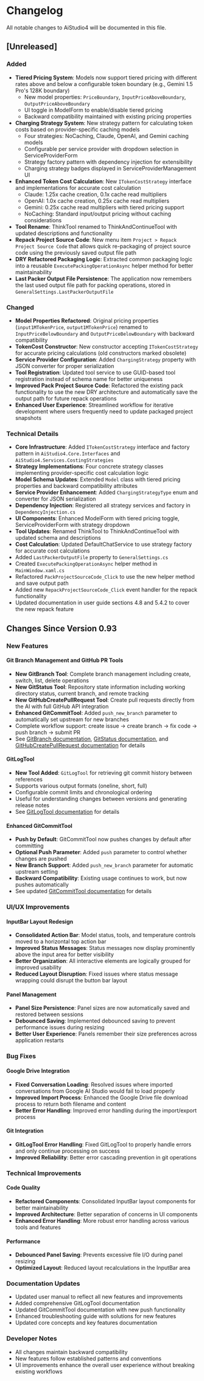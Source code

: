 ﻿# Changelog

All notable changes to AiStudio4 will be documented in this file.

## [Unreleased]

### Added
- **Tiered Pricing System**: Models now support tiered pricing with different rates above and below a configurable token boundary (e.g., Gemini 1.5 Pro's 128K boundary)
  - New model properties: `PriceBoundary`, `InputPriceAboveBoundary`, `OutputPriceAboveBoundary`
  - UI toggle in ModelForm to enable/disable tiered pricing
  - Backward compatibility maintained with existing pricing properties
- **Charging Strategy System**: New strategy pattern for calculating token costs based on provider-specific caching models
  - Four strategies: NoCaching, Claude, OpenAI, and Gemini caching models
  - Configurable per service provider with dropdown selection in ServiceProviderForm
  - Strategy factory pattern with dependency injection for extensibility
  - Charging strategy badges displayed in ServiceProviderManagement UI
- **Enhanced Token Cost Calculation**: New `ITokenCostStrategy` interface and implementations for accurate cost calculation
  - Claude: 1.25x cache creation, 0.1x cache read multipliers
  - OpenAI: 1.0x cache creation, 0.25x cache read multipliers  
  - Gemini: 0.25x cache read multipliers with tiered pricing support
  - NoCaching: Standard input/output pricing without caching considerations
- **Tool Rename**: ThinkTool renamed to ThinkAndContinueTool with updated descriptions and functionality
- **Repack Project Source Code**: New menu item `Project > Repack Project Source Code` that allows quick re-packaging of project source code using the previously saved output file path
- **DRY Refactored Packaging Logic**: Extracted common packaging logic into a reusable `ExecutePackingOperationAsync` helper method for better maintainability
- **Last Packer Output File Persistence**: The application now remembers the last used output file path for packing operations, stored in `GeneralSettings.LastPackerOutputFile`

### Changed
- **Model Properties Refactored**: Original pricing properties (`input1MTokenPrice`, `output1MTokenPrice`) renamed to `InputPriceBelowBoundary` and `OutputPriceBelowBoundary` with backward compatibility
- **TokenCost Constructor**: New constructor accepting `ITokenCostStrategy` for accurate pricing calculations (old constructors marked obsolete)
- **Service Provider Configuration**: Added `ChargingStrategy` property with JSON converter for proper serialization
- **Tool Registration**: Updated tool service to use GUID-based tool registration instead of schema name for better uniqueness
- **Improved Pack Project Source Code**: Refactored the existing pack functionality to use the new DRY architecture and automatically save the output path for future repack operations
- **Enhanced User Experience**: Streamlined workflow for iterative development where users frequently need to update packaged project snapshots

### Technical Details
- **Core Infrastructure**: Added `ITokenCostStrategy` interface and factory pattern in `AiStudio4.Core.Interfaces` and `AiStudio4.Services.CostingStrategies`
- **Strategy Implementations**: Four concrete strategy classes implementing provider-specific cost calculation logic
- **Model Schema Updates**: Extended `Model` class with tiered pricing properties and backward compatibility attributes
- **Service Provider Enhancement**: Added `ChargingStrategyType` enum and converter for JSON serialization
- **Dependency Injection**: Registered all strategy services and factory in `DependencyInjection.cs`
- **UI Components**: Enhanced ModelForm with tiered pricing toggle, ServiceProviderForm with strategy dropdown
- **Tool Updates**: Renamed ThinkTool to ThinkAndContinueTool with updated schema and descriptions
- **Cost Calculation**: Updated DefaultChatService to use strategy factory for accurate cost calculations
- Added `LastPackerOutputFile` property to `GeneralSettings.cs`
- Created `ExecutePackingOperationAsync` helper method in `MainWindow.xaml.cs`
- Refactored `PackProjectSourceCode_Click` to use the new helper method and save output path
- Added new `RepackProjectSourceCode_Click` event handler for the repack functionality
- Updated documentation in user guide sections 4.8 and 5.4.2 to cover the new repack feature

## Changes Since Version 0.93

### New Features

#### Git Branch Management and GitHub PR Tools
- **New GitBranch Tool**: Complete branch management including create, switch, list, delete operations
- **New GitStatus Tool**: Repository state information including working directory status, current branch, and remote tracking
- **New GitHubCreatePullRequest Tool**: Create pull requests directly from the AI with full GitHub API integration
- **Enhanced GitCommitTool**: Added `push_new_branch` parameter to automatically set upstream for new branches
- Complete workflow support: create issue → create branch → fix code → push branch → submit PR
- See [GitBranch documentation](tools/git-branch-tool.md), [GitStatus documentation](tools/git-status-tool.md), and [GitHubCreatePullRequest documentation](tools/github-create-pull-request-tool.md) for details

#### GitLogTool
- **New Tool Added**: `GitLogTool` for retrieving git commit history between references
- Supports various output formats (oneline, short, full)
- Configurable commit limits and chronological ordering
- Useful for understanding changes between versions and generating release notes
- See [GitLogTool documentation](tools/git-log-tool.md) for details

#### Enhanced GitCommitTool
- **Push by Default**: GitCommitTool now pushes changes by default after committing
- **Optional Push Parameter**: Added `push` parameter to control whether changes are pushed
- **New Branch Support**: Added `push_new_branch` parameter for automatic upstream setting
- **Backward Compatibility**: Existing usage continues to work, but now pushes automatically
- See updated [GitCommitTool documentation](tools/git-commit-tool.md) for details

### UI/UX Improvements

#### InputBar Layout Redesign
- **Consolidated Action Bar**: Model status, tools, and temperature controls moved to a horizontal top action bar
- **Improved Status Messages**: Status messages now display prominently above the input area for better visibility
- **Better Organization**: All interactive elements are logically grouped for improved usability
- **Reduced Layout Disruption**: Fixed issues where status message wrapping could disrupt the button bar layout

#### Panel Management
- **Panel Size Persistence**: Panel sizes are now automatically saved and restored between sessions
- **Debounced Saving**: Implemented debounced saving to prevent performance issues during resizing
- **Better User Experience**: Panels remember their size preferences across application restarts

### Bug Fixes

#### Google Drive Integration
- **Fixed Conversation Loading**: Resolved issues where imported conversations from Google AI Studio would fail to load properly
- **Improved Import Process**: Enhanced the Google Drive file download process to return both filename and content
- **Better Error Handling**: Improved error handling during the import/export process

#### Git Integration
- **GitLogTool Error Handling**: Fixed GitLogTool to properly handle errors and only continue processing on success
- **Improved Reliability**: Better error cascading prevention in git operations

### Technical Improvements

#### Code Quality
- **Refactored Components**: Consolidated InputBar layout components for better maintainability
- **Improved Architecture**: Better separation of concerns in UI components
- **Enhanced Error Handling**: More robust error handling across various tools and features

#### Performance
- **Debounced Panel Saving**: Prevents excessive file I/O during panel resizing
- **Optimized Layout**: Reduced layout recalculations in the InputBar area

### Documentation Updates
- Updated user manual to reflect all new features and improvements
- Added comprehensive GitLogTool documentation
- Updated GitCommitTool documentation with new push functionality
- Enhanced troubleshooting guide with solutions for new features
- Updated core concepts and key features documentation

### Developer Notes
- All changes maintain backward compatibility
- New features follow established patterns and conventions
- UI improvements enhance the overall user experience without breaking existing workflows